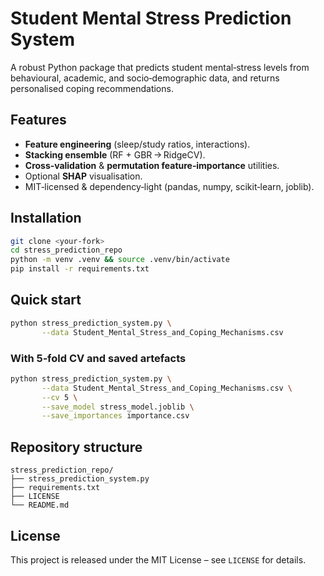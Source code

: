 # Student Mental Stress Prediction System

A robust Python package that predicts student mental‑stress levels from behavioural, academic, and socio‑demographic data, and returns personalised coping recommendations.

## Features
* **Feature engineering** (sleep/study ratios, interactions).
* **Stacking ensemble** (RF + GBR → RidgeCV).
* **Cross‑validation** & **permutation feature‑importance** utilities.
* Optional **SHAP** visualisation.
* MIT‑licensed & dependency‑light (pandas, numpy, scikit‑learn, joblib).

## Installation
```bash
git clone <your‑fork>
cd stress_prediction_repo
python -m venv .venv && source .venv/bin/activate
pip install -r requirements.txt
```

## Quick start
```bash
python stress_prediction_system.py \
       --data Student_Mental_Stress_and_Coping_Mechanisms.csv
```

### With 5‑fold CV and saved artefacts
```bash
python stress_prediction_system.py \
       --data Student_Mental_Stress_and_Coping_Mechanisms.csv \
       --cv 5 \
       --save_model stress_model.joblib \
       --save_importances importance.csv
```

## Repository structure
```
stress_prediction_repo/
├── stress_prediction_system.py
├── requirements.txt
├── LICENSE
└── README.md
```

## License
This project is released under the MIT License – see `LICENSE` for details.
